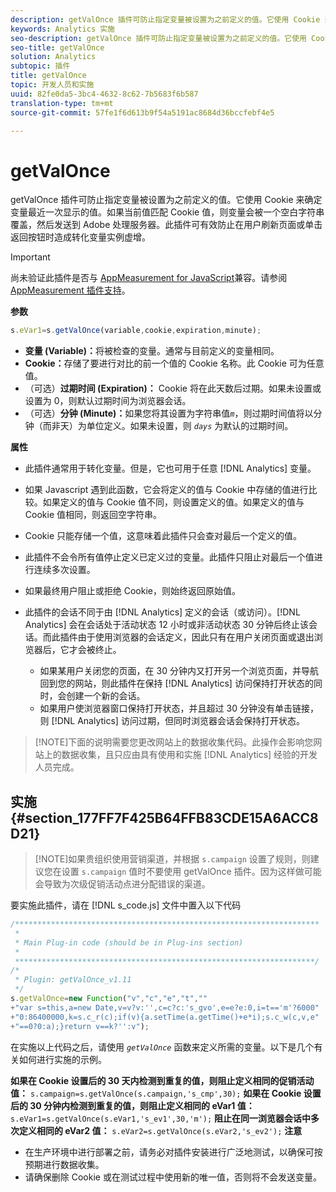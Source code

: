 ```yaml
---
description: getValOnce 插件可防止指定变量被设置为之前定义的值。它使用 Cookie 来确定变量最近一次显示的值。如果当前值匹配 Cookie 值，则变量会被一个空白字符串覆盖，然后发送到 Adobe 处理服务器。此插件可有效防止在用户刷新页面或单击返回按钮时造成转化变量实例虚增。
keywords: Analytics 实施
seo-description: getValOnce 插件可防止指定变量被设置为之前定义的值。它使用 Cookie 来确定变量最近一次显示的值。如果当前值匹配 Cookie 值，则变量会被一个空白字符串覆盖，然后发送到 Adobe 处理服务器。此插件可有效防止在用户刷新页面或单击返回按钮时造成转化变量实例虚增。
seo-title: getValOnce
solution: Analytics
subtopic: 插件
title: getValOnce
topic: 开发人员和实施
uuid: 82fe0da5-3bc4-4632-8c62-7b5683f6b587
translation-type: tm+mt
source-git-commit: 57fe1f6d613b9f54a5191ac8684d36bccfebf4e5

---
```



# getValOnce

getValOnce 插件可防止指定变量被设置为之前定义的值。它使用 Cookie 来确定变量最近一次显示的值。如果当前值匹配 Cookie 值，则变量会被一个空白字符串覆盖，然后发送到 Adobe 处理服务器。此插件可有效防止在用户刷新页面或单击返回按钮时造成转化变量实例虚增。

>[!IMPORTANT]
>
>尚未验证此插件是否与 [AppMeasurement for JavaScript](/help/implement/js-implementation/c-appmeasurement-js/appmeasure-mjs.md)兼容。请参阅 [AppMeasurement 插件支持](/help/implement/js-implementation/c-appmeasurement-js/plugins-support.md)。

**参数**

```js
s.eVar1=s.getValOnce(variable,cookie,expiration,minute);
```

* **变量 (Variable)：**&#x200B;将被检查的变量。通常与目前定义的变量相同。
* **Cookie：**&#x200B;存储了要进行对比的前一个值的 Cookie 名称。此 Cookie 可为任意值。
* （可选）**过期时间 (Expiration)：** Cookie 将在此天数后过期。如果未设置或设置为 0，则默认过期时间为浏览器会话。
* （可选）**分钟 (Minute)：**&#x200B;如果您将其设置为字符串值&#x200B;*`m`*，则过期时间值将以分钟（而非天）为单位定义。如果未设置，则 *`days`* 为默认的过期时间。

**属性**

* 此插件通常用于转化变量。但是，它也可用于任意 [!DNL Analytics] 变量。
* 如果 Javascript 遇到此函数，它会将定义的值与 Cookie 中存储的值进行比较。如果定义的值与 Cookie 值不同，则设置定义的值。如果定义的值与 Cookie 值相同，则返回空字符串。
* Cookie 只能存储一个值，这意味着此插件只会查对最后一个定义的值。
* 此插件不会令所有值停止定义已定义过的变量。此插件只阻止对最后一个值进行连续多次设置。
* 如果最终用户阻止或拒绝 Cookie，则始终返回原始值。
* 此插件的会话不同于由 [!DNL Analytics] 定义的会话（或访问）。[!DNL Analytics] 会在会话处于活动状态 12 小时或非活动状态 30 分钟后终止该会话。而此插件由于使用浏览器的会话定义，因此只有在用户关闭页面或退出浏览器后，它才会被终止。

   * 如果某用户关闭您的页面，在 30 分钟内又打开另一个浏览页面，并导航回到您的网站，则此插件在保持 [!DNL Analytics] 访问保持打开状态的同时，会创建一个新的会话。
   * 如果用户使浏览器窗口保持打开状态，并且超过 30 分钟没有单击链接，则 [!DNL Analytics] 访问过期，但同时浏览器会话会保持打开状态。

> [!NOTE]下面的说明需要您更改网站上的数据收集代码。此操作会影响您网站上的数据收集，且只应由具有使用和实施 [!DNL Analytics] 经验的开发人员完成。

## 实施 {#section_177FF7F425B64FFB83CDE15A6ACC8D21}

> [!NOTE]如果贵组织使用营销渠道，并根据 `s.campaign` 设置了规则，则建议您在设置 `s.campaign` 值时不要使用 getValOnce 插件。因为这样做可能会导致为次级促销活动点进分配错误的渠道。

要实施此插件，请在 [!DNL s_code.js] 文件中置入以下代码

```js
/******************************************************************** 
 * 
 * Main Plug-in code (should be in Plug-ins section) 
 * 
 *******************************************************************/ 
/* 
 * Plugin: getValOnce_v1.11 
 */ 
s.getValOnce=new Function("v","c","e","t","" 
+"var s=this,a=new Date,v=v?v:'',c=c?c:'s_gvo',e=e?e:0,i=t=='m'?6000" 
+"0:86400000,k=s.c_r(c);if(v){a.setTime(a.getTime()+e*i);s.c_w(c,v,e" 
+"==0?0:a);}return v==k?'':v");
```

在实施以上代码之后，请使用 *`getValOnce`* 函数来定义所需的变量。以下是几个有关如何进行实施的示例。

**如果在 Cookie 设置后的 30 天内检测到重复的值，则阻止定义相同的促销活动值：**
`s.campaign=s.getValOnce(s.campaign,'s_cmp',30);`  **如果在 Cookie 设置后的 30 分钟内检测到重复的值，则阻止定义相同的 eVar1 值：**
`s.eVar1=s.getValOnce(s.eVar1,'s_ev1',30,'m');`  **阻止在同一浏览器会话中多次定义相同的 eVar2 值：**
`s.eVar2=s.getValOnce(s.eVar2,'s_ev2');`  **注意**

* 在生产环境中进行部署之前，请务必对插件安装进行广泛地测试，以确保可按预期进行数据收集。
* 请确保删除 Cookie 或在测试过程中使用新的唯一值，否则将不会发送变量。

